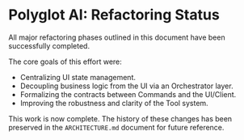 # Polyglot AI: Refactoring Status

All major refactoring phases outlined in this document have been successfully completed.

The core goals of this effort were:
- Centralizing UI state management.
- Decoupling business logic from the UI via an Orchestrator layer.
- Formalizing the contracts between Commands and the UI/Client.
- Improving the robustness and clarity of the Tool system.

This work is now complete. The history of these changes has been preserved in the `ARCHITECTURE.md` document for future reference.
